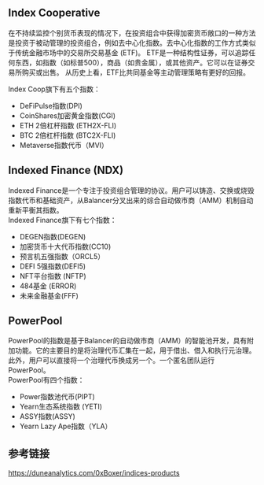 ## Index Cooperative
在不持续监控个别货币表现的情况下，在投资组合中获得加密货币敞口的一种方法是投资于被动管理的投资组合，例如去中心化指数。去中心化指数的工作方式类似于传统金融市场中的交易所交易基金 (ETF)。
ETF是一种结构性证券，可以追踪任何东西，如指数（如标普500），商品（如贵金属），或其他资产。它可以在证券交易所购买或出售。
从历史上看，ETF比共同基金等主动管理策略有更好的回报。

Index Coop旗下有五个指数： 
- DeFiPulse指数(DPI)
- CoinShares加密黄金指数(CGI)
- ETH 2倍杠杆指数 (ETH2X-FLI)
- BTC 2倍杠杆指数 (BTC2X-FLI)
- Metaverse指数代币（MVI）

## Indexed Finance (NDX)
Indexed Finance是一个专注于投资组合管理的协议。用户可以铸造、交换或烧毁指数代币和基础资产，从Balancer分叉出来的综合自动做市商（AMM）机制自动重新平衡其指数。  
Indexed Finance旗下有七个指数：
- DEGEN指数(DEGEN)
- 加密货币十大代币指数(CC10)
- 预言机五强指数（ORCL5）
- DEFI 5强指数(DEFI5)
- NFT平台指数 (NFTP)
- 484基金 (ERROR)
- 未来金融基金(FFF)

## PowerPool
PowerPool的指数是基于Balancer的自动做市商（AMM）的智能池开发，具有附加功能。它的主要目的是将治理代币汇集在一起，用于借出、借入和执行元治理。此外，用户可以直接将一个治理代币换成另一个。一个匿名团队运行PowerPool。  
PowerPool有四个指数：
- Power指数池代币(PIPT)
- Yearn生态系统指数 (YETI)
- ASSY指数(ASSY)
- Yearn Lazy Ape指数（YLA）

## 参考链接
https://duneanalytics.com/0xBoxer/indices-products